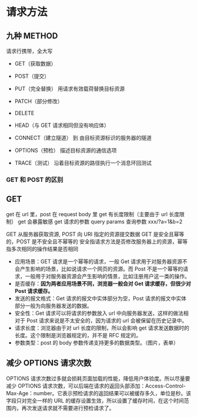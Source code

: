 # 请求方法

## 九种 METHOD

请求行携带，全大写

- GET（获取数据）

- POST（提交）

- PUT（完全替换）
  用请求有效载荷替换目标资源

- PATCH（部分修改）

- DELETE

- HEAD（与 GET 请求相同但没有响应体）

- CONNECT（建立隧道）
  到 由目标资源标识的服务器的隧道

- OPTIONS（预检）
  描述目标资源的通信选项

- TRACE（测试）
  沿着目标资源的路径执行一个消息环回测试

### GET 和 POST 的区别

## GET

get 在 url 里，post 在 request body 里
get 有长度限制（主要由于 url 长度限制）
get 会暴露敏感
get 请求的参数 query params 查询参数
xxx/?a=1&b=2

GET 从服务器获取资源, POST 向 URI 指定的资源提交数据
GET 是安全且幂等的，POST 是不安全且不幂等的
安全指请求方法是否修改服务器上的资源，幂等指多次相同的操作结果是否相同

- 应用场景：GET 请求是一个幂等的请求，一般 Get 请求用于对服务器资源不会产生影响的场景，比如说请求一个网页的资源。而 Post 不是一个幂等的请求，一般用于对服务器资源会产生影响的情景，比如注册用户这一类的操作。
- 是否缓存：**因为两者应用场景不同，浏览器一般会对 Get 请求缓存，但很少对 Post 请求缓存。**
- 发送的报文格式：Get 请求的报文中实体部分为空，Post 请求的报文中实体部分一般为向服务器发送的数据。
- 安全性：Get 请求可以将请求的参数放入 url 中向服务器发送，这样的做法相对于 Post 请求来说是不太安全的，因为请求的 url 会被保留在历史记录中。
- 请求长度：浏览器由于对 url 长度的限制，所以会影响 get 请求发送数据时的长度。这个限制是浏览器规定的，并不是 RFC 规定的。
- 参数类型：post 的 body 参数传递支持更多的数据类型。（图片，表单）

## 减少 OPTIONS 请求次数

OPTIONS 请求次数过多就会损耗页面加载的性能，降低用户体验度。所以尽量要减少 OPTIONS 请求次数，可以后端在请求的返回头部添加：Access-Control-Max-Age：number。它表示预检请求的返回结果可以被缓存多久，单位是秒。该字段只对完全一样的 URL 的缓存设置生效，所以设置了缓存时间，在这个时间范围内，再次发送请求就不需要进行预检请求了。
